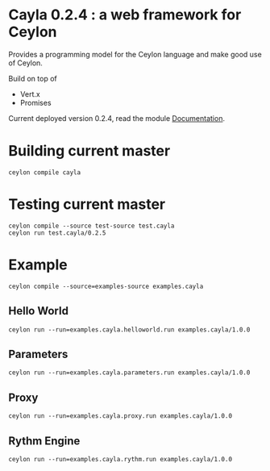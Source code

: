 # Cayla 0.2.4 : a web framework for Ceylon

Provides a programming model for the Ceylon language and make good use of Ceylon.

Build on top of
* Vert.x
* Promises

Current deployed version 0.2.4, read the module [Documentation](https://modules.ceylon-lang.org/repo/1/cayla/0.2.4).

# Building current master

    ceylon compile cayla

# Testing current master

    ceylon compile --source test-source test.cayla
    ceylon run test.cayla/0.2.5

# Example

    ceylon compile --source=examples-source examples.cayla

## Hello World

    ceylon run --run=examples.cayla.helloworld.run examples.cayla/1.0.0

## Parameters

    ceylon run --run=examples.cayla.parameters.run examples.cayla/1.0.0
    
## Proxy

    ceylon run --run=examples.cayla.proxy.run examples.cayla/1.0.0
    
## Rythm Engine

    ceylon run --run=examples.cayla.rythm.run examples.cayla/1.0.0

